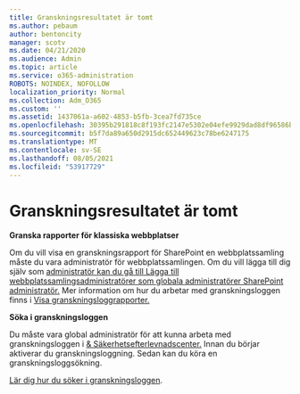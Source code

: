```yaml
---
title: Granskningsresultatet är tomt
ms.author: pebaum
author: bentoncity
manager: scotv
ms.date: 04/21/2020
ms.audience: Admin
ms.topic: article
ms.service: o365-administration
ROBOTS: NOINDEX, NOFOLLOW
localization_priority: Normal
ms.collection: Adm_O365
ms.custom: ''
ms.assetid: 1437061a-a602-4853-b5fb-3cea7fd735ce
ms.openlocfilehash: 30395b291818c8f193fc2147e5302e04efe9929dad8df96586be1c3e75bd35aa
ms.sourcegitcommit: b5f7da89a650d2915dc652449623c78be6247175
ms.translationtype: MT
ms.contentlocale: sv-SE
ms.lasthandoff: 08/05/2021
ms.locfileid: "53917729"
---
```

# <a name="auditing-results-are-blank"></a>Granskningsresultatet är tomt

 **Granska rapporter för klassiska webbplatser**
  
Om du vill visa en granskningsrapport för SharePoint en webbplatssamling måste du vara administratör för webbplatssamlingen. Om du vill lägga till dig själv som [administratör kan du gå till Lägga till webbplatssamlingsadministratörer som globala administratörer SharePoint administratör.](https://go.microsoft.com/fwlink/?linkid=869390) Mer information om hur du arbetar med granskningsloggen finns i [Visa granskningsloggrapporter.](https://go.microsoft.com/fwlink/?linkid=395237) 
  
 **Söka i granskningsloggen**
  
Du måste vara global administratör för att kunna arbeta med granskningsloggen i [ &amp; Säkerhetsefterlevnadscenter.](https://protection.office.com) Innan du börjar aktiverar du granskningsloggning. Sedan kan du köra en granskningsloggsökning. 
  
[Lär dig hur du söker i granskningsloggen](https://go.microsoft.com/fwlink/?linkid=708432).
  

